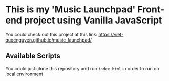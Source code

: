 # This is my 'Music Launchpad' Front-end project using Vanilla JavaScript

You could check out this project at this link: https://viet-quocnguyen.github.io/music_launchpad/

## Available Scripts

You could just clone this repository and run `index.html` in order to run on local environment
